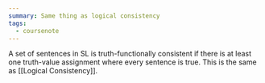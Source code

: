 ```yaml
---
summary: Same thing as logical consistency
tags:
  - coursenote
---
```

A set of sentences in SL is truth-functionally consistent if there is at least one truth-value assignment where every sentence is true.
This is the same as [[Logical Consistency]].